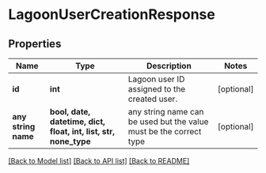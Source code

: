 # LagoonUserCreationResponse


## Properties
Name | Type | Description | Notes
------------ | ------------- | ------------- | -------------
**id** | **int** | Lagoon user ID assigned to the created user. | [optional] 
**any string name** | **bool, date, datetime, dict, float, int, list, str, none_type** | any string name can be used but the value must be the correct type | [optional]

[[Back to Model list]](../README.md#documentation-for-models) [[Back to API list]](../README.md#documentation-for-api-endpoints) [[Back to README]](../README.md)


